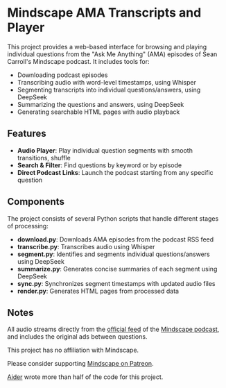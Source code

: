 
# Mindscape AMA Transcripts and Player

This project provides a web-based interface for browsing and playing 
individual questions from the
"Ask Me Anything" (AMA) episodes of Sean Carroll's Mindscape podcast. 
It includes tools for:

- Downloading podcast episodes
- Transcribing audio with word-level timestamps, using Whisper
- Segmenting transcripts into individual questions/answers, using DeepSeek
- Summarizing the questions and answers, using DeepSeek
- Generating searchable HTML pages with audio playback

## Features

- **Audio Player**: Play individual question segments with smooth transitions, shuffle
- **Search & Filter**: Find questions by keyword or by episode
- **Direct Podcast Links**: Launch the podcast starting from any specific question

## Components

The project consists of several Python scripts that handle different stages of processing:

- **download.py**: Downloads AMA episodes from the podcast RSS feed
- **transcribe.py**: Transcribes audio using Whisper
- **segment.py**: Identifies and segments individual questions/answers using DeepSeek
- **summarize.py**: Generates concise summaries of each segment using DeepSeek
- **sync.py**: Synchronizes segment timestamps with updated audio files
- **render.py**: Generates HTML pages from processed data

## Notes

All audio streams directly from the
<a href="https://art19.com/shows/sean-carrolls-mindscape" target="_blank" rel="noopener noreferrer">
    official feed</a> of the
<a href="https://www.preposterousuniverse.com/podcast/" target="_blank" rel="noopener noreferrer">
    Mindscape podcast</a>,
and includes the original ads between questions.

This project has no affiliation with Mindscape.

Please consider supporting
<a href="https://www.patreon.com/seanmcarroll" target="_blank" rel="noopener noreferrer">
    Mindscape on Patreon</a>.

[Aider](https://aider.chat/) wrote more than half of the code for this project.
